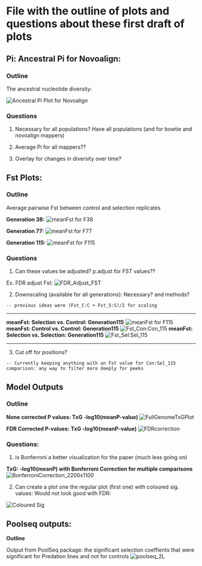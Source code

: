 # File with the outline of plots and questions about these first draft of plots

## Pi: Ancestral Pi for Novoalign:

### Outline

The ancestral nucleotide diversity:

![Ancestral Pi Plot for Novoalign](https://github.com/PaulKnoops/episodicSequenceData/blob/master/Analysis_after_sync_2018_plots/Ancestral_Pi.png)

### Questions

  1. Necessary for all populations? Have all populations (and for bowtie and novoalign mappers)

  2. Average Pi for all mappers?? 

  3. Overlay for changes in diversity over time?


## Fst Plots:

### Outline

Average pairwise Fst between control and selection replicates

**Generation 38:**
![meanFst for F38](https://github.com/PaulKnoops/episodicSequenceData/blob/master/Analysis_after_sync_2018_plots/F38_meanFstPlot.png)

**Generation 77:**
![meanFst for F77](https://github.com/PaulKnoops/episodicSequenceData/blob/master/Analysis_after_sync_2018_plots/F77_meanFstPlot.png)

**Generation 115:** 
![meanFst for F115](https://github.com/PaulKnoops/episodicSequenceData/blob/master/Analysis_after_sync_2018_plots/F115_meanFstPlot.png)


### Questions

  1. Can these values be adjusted? p.adjust for FST values??
  
  Ex. FDR adjust Fst:
  ![FDR_Adjust_FST](https://github.com/PaulKnoops/episodicSequenceData/blob/master/Analysis_after_sync_2018_plots/Fst_FDRAdjust_Sel:Con_115.png)
   
  2. Downscaling (available for all generations): Necessary? and methods?
  
    -- previous ideas were (Fst_C:C + Fst_S:S)/2 for scaling
  ___________________________________________________
**meanFst: Selection vs. Control: Generation115**
![meanFst for F115](https://github.com/PaulKnoops/episodicSequenceData/blob/master/Analysis_after_sync_2018_plots/F115_meanFstPlot.png)
**meanFst: Control vs. Control: Generation115**
![Fst_Con:Con_115](https://github.com/PaulKnoops/episodicSequenceData/blob/master/Analysis_after_sync_2018_plots/F115_Control:Control_FST.png)
**meanFst: Selection vs. Selection: Generation115**
![Fst_Sel:Sel_115](https://github.com/PaulKnoops/episodicSequenceData/blob/master/Analysis_after_sync_2018_plots/F115_Selection:Selection_FST.png)
____________________________________________________
  
  3. Cut off for positions? 
  
    -- Currently keeping anything with an Fst value for Con:Sel_115 comparison: any way to filter more deeply for peeks 

## Model Outputs

### Outline

**None corrected P values: TxG -log10(meanP-value)**
![FullGenomeTxGPlot](https://github.com/PaulKnoops/episodicSequenceData/blob/master/Analysis_after_sync_2018_plots/CHROMO_meanP.png)

**FDR Corrected P-values: TxG -log10(meanP-value)**
![FDRcorrection](https://github.com/PaulKnoops/episodicSequenceData/blob/master/Analysis_after_sync_2018_plots/Fdr_adjustP.png)

### Questions: 
   1. is Bonferroni a better visualization for the paper (much less going on)
   
**TxG: -log10(meanP) with Bonferroni Correction for multiple comparisons**
![BonferroniCorrection_2200x1100](https://github.com/PaulKnoops/episodicSequenceData/blob/master/Analysis_after_sync_2018_plots/Bonferroni_p.adjust_TxG.png)

  2. Can create a plot one the regular plot (first one) with coloured sig. values: Would not look good with FDR:
  
  ![Coloured Sig](https://github.com/PaulKnoops/episodicSequenceData/blob/master/Analysis_after_sync_2018_plots/fdr_bonf_adjustP_sigColoured.png)
  


## Poolseq outputs:

**Outline**

Output from PoolSeq package: the significant selection coeffients that were significant for Predation lines and not for controls
![poolseq_2L](https://github.com/PaulKnoops/episodicSequenceData/blob/master/Analysis_after_sync_2018_plots/Chromo_2_selcoef.png)

